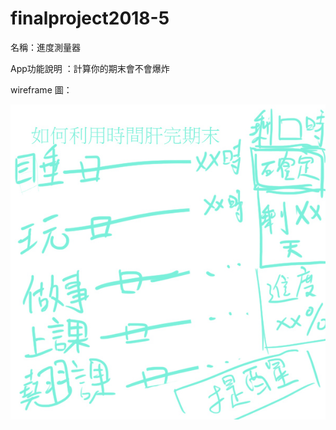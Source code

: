 # finalproject2018-5
名稱：進度測量器

App功能說明 ：計算你的期末會不會爆炸

wireframe 圖： 

![image](https://github.com/jlin0981/finalproject2018-5/blob/master/wireframe%E6%9C%9F%E6%9C%AB%E4%BD%9C%E6%A5%ADI-%E4%BC%81%E5%8A%83.jpg)
